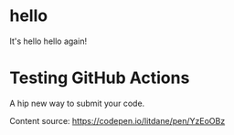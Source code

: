 # hello
It's hello hello again!

# Testing GitHub Actions
A hip new way to submit your code.

Content source: https://codepen.io/litdane/pen/YzEoOBz